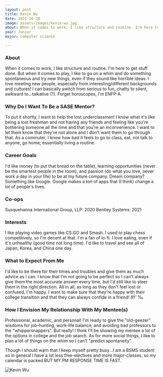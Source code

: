 ```yaml
---
layout: post
title: Kevin Wu 
date: 2021-10-20
image: assets/images/kevin-wu.jpg
about: When it comes to work, I like structure and routine. I'm here to get stuff done. But when it comes to play, I like to go on a whim and do something spontaneous and try new things, even if they sound like horrible ideas. I love meeting new people, especially from interesting/different backgrounds and cultures! I can basically switch from serious to fun, chatty to silent, awkward to...talkative (?). Forget horoscopes, I'm ENFP-A.
year: Junior
major: Computer science

---
```


### About

When it comes to work, I like structure and routine. I'm here to get stuff done. But when it comes to play, I like to go on a whim and do something spontaneous and try new things, even if they sound like horrible ideas. I love meeting new people, especially from interesting/different backgrounds and cultures! I can basically switch from serious to fun, chatty to silent, awkward to...talkative (?). Forget horoscopes, I'm ENFP-A.

### Why Do I Want To Be a SASE Mentor?

To put it shortly, I want to help the lost underclassmen! I know what it's like being a lost freshman and not having any friends and feeling like you're bothering someone all the time and that you're an inconvenience. I want to let them know that they're not alone and I don't want them to go through that. As a commuter, I know how bad it feels to go to class, eat, not talk to anyone, go home; essentially living a routine.

### Career Goals

I'd like money (to put that bread on the table), learning opportunities (never be the smartest people in the room), and passion (do what you love, never work a day in your life) to be at my future company. Dream company? Something like Google. Google makes a ton of apps that (I think) change a lot of people's lives. 

### Co-ops

Susquehanna International Group, LLP: 2020
Bentley Systems: 2021


### Interests

I like playing video games like CS:GO and Smash. I used to play chess competitively, so I'm decent at that. I'm a fan of lo-fi. I love eating, even if it's unhealthy (good time not long time). I'd like to travel and see all of Japan, Korea, and China one day.

### What to Expect From Me

I'd like to be there for their times and troubles and give them as much advice as I can. I know that I'm not going to be perfect so I can't always give them the most accurate answer every time, but I'd still like to steer them in the right direction. All in all, as long as they don't feel lost or confused, I'm happy. I want to make sure that they're happy with their college transition and that they can always confide in a friend! ðŸ˜‰

### How I Envision My Relationship With My Mentee(s) 

Professional, academic, and personal! I'm ready to give the "old-geezer" wisdoms for job-hunting, work-life balance, and avoiding bad professors to the "whippersnappers". But really! I think I'll be showing my mentee a lot of the options in college and the job search. As for more social things, I like to plan a lot of things on the whim so I can't "predict spontaneity".

Though I should warn that I keep myself pretty busy...I am a BSMS student so in general I have a lot less free-electives and more major-classes, so my calendar is packed BUT MY PM RESPONSE TIME IS FAST.

<div class="text-center my-5">
    <img src="{ https://sase-drexel.github.io/mentorship-2021/assets/images/kevin-wu.jpg | absolute_url }" alt="Kevin Wu" class="rounded post-img" />
</div>

